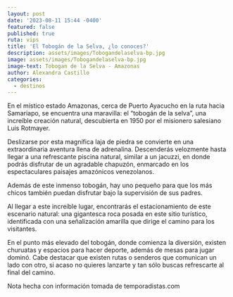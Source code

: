 ```yaml
---
layout: post
date: '2023-08-11 15:44 -0400'
featured: false
published: true
ruta: vips
title: 'El Tobogán de la Selva, ¿lo conoces?'
description: assets/images/Tobogandelaselva-bp.jpg
image: assets/images/Tobogandelaselva-bp.jpg
image-text: Tobogan de la Selva - Amazonas
author: Alexandra Castillo
categories:
  - destinos
---
```


En el místico estado Amazonas, cerca de Puerto Ayacucho en la ruta hacia Samariapo, se encuentra una maravilla: el “tobogán de la selva”, una increíble creación natural, descubierta en 1950 por el misionero salesiano Luis Rotmayer.


Deslizarse por esta magnífica laja de piedra se convierte en una extraordinaria aventura llena de adrenalina. Descenderás velozmente hasta llegar a una refrescante piscina natural, similar a un jacuzzi, en donde podrás disfrutar de un agradable chapuzón, enmarcado en los espectaculares paisajes amazónicos venezolanos.


Además de este inmenso tobogán, hay uno pequeño para que los más chicos también puedan disfrutar bajo la supervisión de sus padres. 


Al llegar a este increíble lugar, encontrarás el estacionamiento de este escenario natural: una gigantesca roca posada en este sitio turístico, identificada con una señalización amarilla que dirige el camino para los visitantes. 


En el punto más elevado del tobogán, donde comienza la diversión, existen churuatas y espacios para hacer deporte, además de mesas para jugar dominó. Cabe destacar que existen rutas o senderos que comunican un lado con otro, si acaso no quieres lanzarte y tan sólo buscas refrescarte al final del camino. 


Nota hecha con información tomada de temporadistas.com
